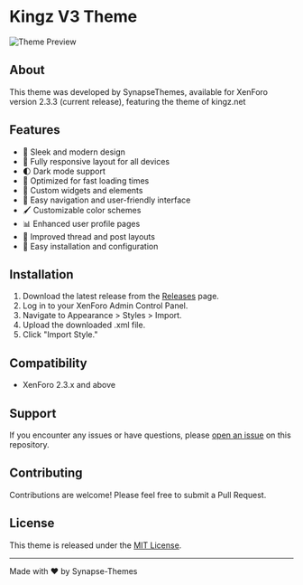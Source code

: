 # Kingz V3 Theme

![Theme Preview](https://i.postimg.cc/MpMQ7jfN/image1.jpg)

## About

This theme was developed by SynapseThemes, available for XenForo version 2.3.3 (current release), featuring the theme of kingz.net

## Features

- 🎨 Sleek and modern design
- 📱 Fully responsive layout for all devices
- 🌓 Dark mode support
- 🚀 Optimized for fast loading times
- 🧩 Custom widgets and elements
- 🎯 Easy navigation and user-friendly interface
- 🖌️ Customizable color schemes
- 📊 Enhanced user profile pages
- 💬 Improved thread and post layouts
- 🔧 Easy installation and configuration

## Installation

1. Download the latest release from the [Releases](https://github.com/SynapseThemes/Kingz-V3/releases) page.
2. Log in to your XenForo Admin Control Panel.
3. Navigate to Appearance > Styles > Import.
4. Upload the downloaded .xml file.
5. Click "Import Style."

## Compatibility

- XenForo 2.3.x and above

## Support

If you encounter any issues or have questions, please [open an issue](https://github.com/SynapseThemes/Kingz-V3/issues) on this repository.

## Contributing

Contributions are welcome! Please feel free to submit a Pull Request.

## License

This theme is released under the [MIT License](LICENSE).

---

Made with ❤️ by Synapse-Themes
